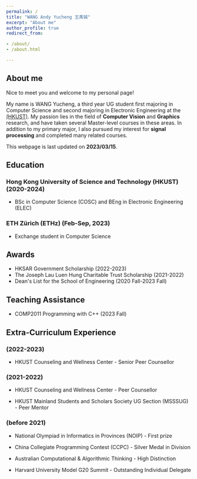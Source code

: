 ```yaml
---
permalink: /
title: "WANG Andy Yucheng 王禹铖"
excerpt: "About me"
author_profile: true
redirect_from:

- /about/
- /about.html

---
```


## About me
Nice to meet you and welcome to my personal page! 

My name is WANG Yucheng, a third year UG student first majoring in Computer Science and second majoring in Electronic Engineering at the [(HKUST)](https://hkust.edu.hk/). My passion lies in the field of **Computer Vision** and **Graphics** research, and have taken several Master-level courses in these areas. In addition to my primary major, I also pursued my interest for **signal processing** and completed many related courses.

This webpage is last updated on **2023/03/15**.

## Education
### Hong Kong University of Science and Technology (HKUST) (2020-2024)
- BSc in Computer Science (COSC) and BEng in Electronic Engineering (ELEC)

### ETH Zürich (ETHz) (Feb-Sep, 2023)
- Exchange student in Computer Science

## Awards
- HKSAR Government Scholarship (2022-2023)
- The Joseph Lau Luen Hung Charitable Trust Scholarship (2021-2022)
- Dean's List for the School of Engineering (2020 Fall-2023 Fall)

## Teaching Assistance
- COMP2011 Programming with C++ (2023 Fall)

## Extra-Curriculum Experience
### (2022-2023)

- HKUST Counseling and Wellness Center - Senior Peer Counsellor

### (2021-2022)

- HKUST Counseling and Wellness Center - Peer Counsellor

- HKUST Mainland Students and Scholars Society UG Section (MSSSUG) - Peer Mentor

### (before 2021)

- National Olympiad in Informatics in Provinces (NOIP) - First prize

- China Collegiate Programming Contest (CCPC) - Silver Medal in Division

- Australian Computational & Algorithmic Thinking - High Distinction

- Harvard University Model G20 Summit - Outstanding Individual Delegate

